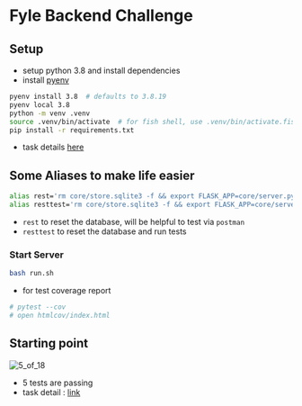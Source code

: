 # Fyle Backend Challenge

## Setup

- setup python 3.8 and install dependencies
- install [pyenv](https://github.com/pyenv/pyenv)

``` sh
pyenv install 3.8  # defaults to 3.8.19
pyenv local 3.8
python -m venv .venv
source .venv/bin/activate  # for fish shell, use .venv/bin/activate.fish
pip install -r requirements.txt
```

- task details [here](./Application.md)

## Some Aliases to make life easier

``` sh
alias rest='rm core/store.sqlite3 -f && export FLASK_APP=core/server.py && flask db upgrade -d core/migrations'
alias resttest='rm core/store.sqlite3 -f && export FLASK_APP=core/server.py && flask db upgrade -d core/migrations && pytest -vvv -s tests/'
```

- `rest` to reset the database, will be helpful to test via `postman`
- `resttest` to reset the database and run tests

### Start Server

```sh
bash run.sh
```

- for test coverage report

```sh
# pytest --cov
# open htmlcov/index.html
```

## Starting point

![5_of_18](https://github.com/user-attachments/assets/9b9dcab6-eefe-4a17-a989-81a0bb37d232)

- $5$ tests are passing
- task detail : [link](./Application.md)

